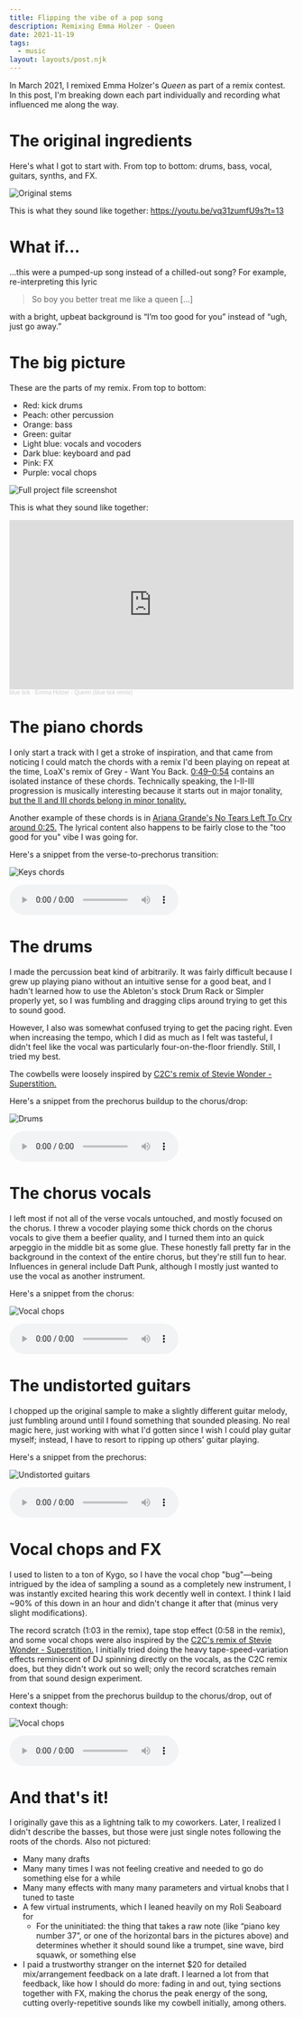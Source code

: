 ```yaml
---
title: Flipping the vibe of a pop song
description: Remixing Emma Holzer - Queen
date: 2021-11-19
tags:
  - music
layout: layouts/post.njk
---
```


In March 2021, I remixed Emma Holzer's _Queen_ as part of a remix contest.
In this post, I'm breaking down each part individually and recording what influenced me along the way.

# The original ingredients

Here's what I got to start with. From top to bottom: drums, bass, vocal, guitars, synths, and FX.

![Original stems](../../files/queen-remix/stems.png)

This is what they sound like together: https://youtu.be/vq31zumfU9s?t=13

# What if…

…this were a pumped-up song instead of a chilled-out song? For example, re-interpreting this lyric

> So boy you better treat me like a queen […]

with a bright, upbeat background is “I’m too good for you” instead of “ugh, just go away.”

# The big picture

These are the parts of my remix. From top to bottom:
* Red: kick drums
* Peach: other percussion
* Orange: bass
* Green: guitar
* Light blue: vocals and vocoders
* Dark blue: keyboard and pad
* Pink: FX
* Purple: vocal chops

![Full project file screenshot](../../files/queen-remix/project-full.png)

This is what they sound like together:

<iframe width="100%" height="300" scrolling="no" frameborder="no" allow="autoplay" src="https://w.soundcloud.com/player/?url=https%3A//api.soundcloud.com/tracks/1012780699&color=%23504c4c&auto_play=false&hide_related=true&show_comments=false&show_user=true&show_reposts=false&show_teaser=false&visual=true"></iframe><div style="font-size: 10px; color: #cccccc;line-break: anywhere;word-break: normal;overflow: hidden;white-space: nowrap;text-overflow: ellipsis; font-family: Interstate,Lucida Grande,Lucida Sans Unicode,Lucida Sans,Garuda,Verdana,Tahoma,sans-serif;font-weight: 100;"><a href="https://soundcloud.com/blueticksound" title="blue tick" target="_blank" style="color: #cccccc; text-decoration: none;">blue tick</a> · <a href="https://soundcloud.com/blueticksound/emma-holzer-queen-blue-tick-remix" title="Emma Holzer - Queen (blue tick remix)" target="_blank" style="color: #cccccc; text-decoration: none;">Emma Holzer - Queen (blue tick remix)</a></div>

# The piano chords

I only start a track with I get a stroke of inspiration, and that came from noticing I could match the chords with a remix I'd been playing on repeat at the time, LoaX's remix of Grey - Want You Back. [0:49–0:54](https://youtu.be/KSZ5PDWkva4?t=49) contains an isolated instance of these chords. Technically speaking, the I-II-III progression is musically interesting because it starts out in major tonality, [but the II and III chords belong in minor tonality.](https://www.liveabout.com/the-ii-iii-and-vi-chords-2457058)

Another example of these chords is in [Ariana Grande's No Tears Left To Cry around 0:25.](https://youtu.be/rQ6CGyTbLlk?t=25) The lyrical content also happens to be fairly close to the "too good for you" vibe I was going for.

Here's a snippet from the verse-to-prechorus transition:

![Keys chords](../../files/queen-remix/keys.png)

<audio controls src="../../files/queen-remix/keys.mp3"></audio>

# The drums

I made the percussion beat kind of arbitrarily. It was fairly difficult because I grew up playing piano without an intuitive sense for a good beat, and I hadn't learned how to use the Ableton's stock Drum Rack or Simpler properly yet, so I was fumbling and dragging clips around trying to get this to sound good.

However, I also was somewhat confused trying to get the pacing right. Even when increasing the tempo, which I did as much as I felt was tasteful, I didn't feel like the vocal was particularly four-on-the-floor friendly. Still, I tried my best.

The cowbells were loosely inspired by [C2C's remix of Stevie Wonder - Superstition.](https://youtu.be/1TX5gsKBo88?t=16)

Here's a snippet from the prechorus buildup to the chorus/drop:

![Drums](../../files/queen-remix/drums.png)

<audio controls src="../../files/queen-remix/drums.mp3"></audio>

# The chorus vocals

I left most if not all of the verse vocals untouched, and mostly focused on the chorus. I threw a vocoder playing some thick chords on the chorus vocals to give them a beefier quality, and I turned them into an quick arpeggio in the middle bit as some glue. These honestly fall pretty far in the background in the context of the entire chorus, but they're still fun to hear. Influences in general include Daft Punk, although I mostly just wanted to use the vocal as another instrument.

Here's a snippet from the chorus:

![Vocal chops](../../files/queen-remix/ovox.png)

<audio controls src="../../files/queen-remix/ovox.mp3"></audio>

# The undistorted guitars

I chopped up the original sample to make a slightly different guitar melody, just fumbling around until I found something that sounded pleasing. No real magic here, just working with what I'd gotten since I wish I could play guitar myself; instead, I have to resort to ripping up others' guitar playing.

Here's a snippet from the prechorus:

![Undistorted guitars](../../files/queen-remix/guitar.png)

<audio controls src="../../files/queen-remix/guitars.mp3"></audio>

# Vocal chops and FX

I used to listen to a ton of Kygo, so I have the vocal chop "bug"—being intrigued by the idea of sampling a sound as a completely new instrument, I was instantly excited hearing this work decently well in context. I think I laid ~90% of this down in an hour and didn't change it after that (minus very slight modifications).

The record scratch (1:03 in the remix), tape stop effect (0:58 in the remix), and some vocal chops were also inspired by the [C2C's remix of Stevie Wonder - Superstition.](https://youtu.be/1TX5gsKBo88?t=16) I initially tried doing the heavy tape-speed-variation effects reminiscent of DJ spinning directly on the vocals, as the C2C remix does, but they didn't work out so well; only the record scratches remain from that sound design experiment.

Here's a snippet from the prechorus buildup to the chorus/drop, out of context though:

![Vocal chops](../../files/queen-remix/chops.png)

<audio controls src="../../files/queen-remix/chops.mp3"></audio>

# And that's it!

I originally gave this as a lightning talk to my coworkers. Later, I realized I didn't describe the basses, but those were just single notes following the roots of the chords. Also not pictured:

* Many many drafts
* Many many times I was not feeling creative and needed to go do something else for a while
* Many many effects with many many parameters and virtual knobs that I tuned to taste
* A few virtual instruments, which I leaned heavily on my Roli Seaboard for
    * For the uninitiated: the thing that takes a raw note (like “piano key number 37”, or one of the horizontal bars in the pictures above) and determines whether it should sound like a trumpet, sine wave, bird squawk, or something else
* I paid a trustworthy stranger on the internet $20 for detailed mix/arrangement feedback on a late draft. I learned a lot from that feedback, like how I should do more: fading in and out, tying sections together with FX, making the chorus the peak energy of the song, cutting overly-repetitive sounds like my cowbell initially, among others.
